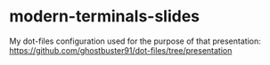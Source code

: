 # modern-terminals-slides

My dot-files configuration used for the purpose of that presentation: https://github.com/ghostbuster91/dot-files/tree/presentation
